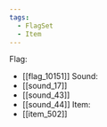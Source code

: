```yaml
---
tags:
  - FlagSet
  - Item
---
```

Flag:
- [[flag_10151]]
Sound:
- [[sound_17]]
- [[sound_43]]
- [[sound_44]]
Item:
- [[item_502]]
